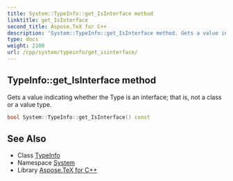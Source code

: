```yaml
---
title: System::TypeInfo::get_IsInterface method
linktitle: get_IsInterface
second_title: Aspose.TeX for C++
description: 'System::TypeInfo::get_IsInterface method. Gets a value indicating whether the Type is an interface; that is, not a class or a value type in C++.'
type: docs
weight: 2100
url: /cpp/system/typeinfo/get_isinterface/
---
```

## TypeInfo::get_IsInterface method


Gets a value indicating whether the Type is an interface; that is, not a class or a value type.

```cpp
bool System::TypeInfo::get_IsInterface() const
```

## See Also

* Class [TypeInfo](../)
* Namespace [System](../../)
* Library [Aspose.TeX for C++](../../../)
